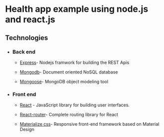 # Health app example using node.js and react.js

## Technologies​

- ### Back end

    - [Express](https://expressjs.com/)- Nodejs framwork for building the REST Apis

    - [Mongodb](http://mongodb.com/)-  Document oriented NoSQL database

    - [Mongoose](https://http://mongoosejs.com)- MongoDB object modeling tool
​

- ### Front end

    - [React](https://reactjs.org/) - JavaScript library for building user interfaces.

    - [React-router](https://github.com/ReactTraining/react-router)- Complete routing library for React

    - [Materialize css](http://materializecss.com/)- Responsive front-end framework based on Material Design

    
   


```
